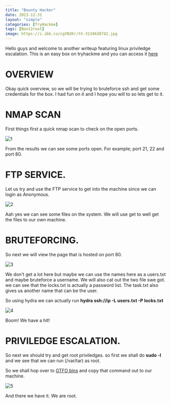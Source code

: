 ```yaml
---
title: "Bounty Hacker"
date: 2023-12-31
layout: "simple"
categories: [TryHackme]
tags: [Boot2root]
image: https://i.ibb.co/cgYN2Kr/th-3134630742.jpg
---
```


Hello guys and welcome to another writeup featuring linux priviledge escalation. This is an easy box on tryhackme and you can access it [here](https://tryhackme.com/room/cowboyhacker)

# OVERVIEW

Okay quick overview, so we will be trying to bruteforce ssh and get some credentials for the box. I had fun on it and I hope you will to so lets get to it.

# NMAP SCAN
First things first a quick nmap scan to check on the open ports. 

![1](https://i.ibb.co/4TvVRM9/nmap.png)

From the results we can see some ports open. For example; port 21, 22 and port 80.

# FTP SERVICE.
Let us try and use the FTP service to  get into the machine since we can login as Anonymous. 

![2](https://i.ibb.co/1rw7023/ftp.png) 

Aah yes we can see some files on the system. We will use get to well get the files to our own machine. 

# BRUTEFORCING.
So next we will view the page that is hosted on port 80.

![3](https://i.ibb.co/hDNQpc3/web.png)

We don't get a lot here but maybe we can use the names here as a users.txt and maybe bruteforce a username.
We will also cat out the two file swe got. we can see that the locks.txt is actually a password list. The task.txt also gives us another name that can be the user.

So using hydra we can actually run **hydra ssh://ip -L users.txt -P locks.txt**

![4](https://i.ibb.co/PGJPzTJ/creds.png)

Boom! We have a hit!

# PRIVILEDGE ESCALATION.
So next we should try and get root priviledges. so first we shall do **sudo -l** and we see that we can run (/var/tar) as root.

So we shall hop over to [GTFO bins](https://gtfobins.github.io/gtfobins/tar/#Sudo) and copy that command out to our machine.

![5](https://i.ibb.co/G9t21vZ/privesc.png)


And there we have it. We are root.
